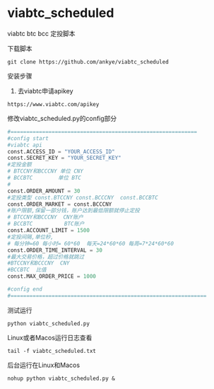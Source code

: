 
# viabtc_scheduled
viabtc btc bcc 定投脚本

下载脚本
```
git clone https://github.com/ankye/viabtc_scheduled
```
安装步骤

1. 去viabtc申请apikey
```
https://www.viabtc.com/apikey
```
修改viabtc_scheduled.py的config部分
```python
#===========================================================
#config start
#viabtc api
const.ACCESS_ID = "YOUR_ACCESS_ID"
const.SECRET_KEY = "YOUR_SECRET_KEY"
#定投金额
# BTCCNY和BCCCNY 单位 CNY
# BCCBTC        单位 BTC
# 
const.ORDER_AMOUNT = 30
#定投类型 const.BTCCNY const.BCCCNY  const.BCCBTC
const.ORDER_MARKET = const.BCCCNY
#账户限额,保留一部分钱，账户达到最低限额就停止定投
# BTCCNY和BCCCNY  CNY账户
# BCCBTC          BTC账户
const.ACCOUNT_LIMIT = 1500
#定投间隔,单位秒, 
# 每分钟=60 每小时= 60*60  每天=24*60*60 每周=7*24*60*60 
const.ORDER_TIME_INTERVAL = 30
#最大交易价格，超过价格就跳过
#BTCCNY和BCCCNY  CNY
#BCCBTC  比值
const.MAX_ORDER_PRICE = 1000

#config end
#==============================================================
```
测试运行
```
python viabtc_scheduled.py
```
Linux或者Macos运行日志查看 
```
tail -f viabtc_scheduled.txt
```
后台运行在Linux和Macos
```
nohup python viabtc_scheduled.py &
```